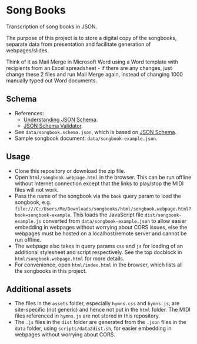 # Song Books

Transcription of song books in JSON.

The purpose of this project is to store a digital copy of the songbooks, separate data from
presentation and facilitate generation of webpages/slides.

Think of it as Mail Merge in Microsoft Word using a Word template with recipients from an Excel
spreadsheet - if there are any changes, just change these 2 files and run Mail Merge again, instead
of changing 1000 manually typed out Word documents.

## Schema
- References:
    + [Understanding JSON Schema](https://json-schema.org/understanding-json-schema/index.html).
    + [JSON Schema Validator](https://www.jsonschemavalidator.net/).
- See `data/songbook.schema.json`, which is based on [JSON Schema](https://json-schema.org/).
- Sample songbook document: `data/songbook-example.json`.

## Usage
- Clone this repository or download the zip file.
- Open `html/songbook.webpage.html` in the browser. This can be run offline without Internet
  connection except that the links to play/stop the MIDI files will not work.
- Pass the name of the songbook via the `book` query param to load the songbook, e.g.
  `file:///C:/Users/Me/Downloads/songbooks/html/songbook.webpage.html?book=songbook-example`. This
  loads the JavaScript file `dist/songbook-example.js` converted from `data/songbook-example.json`
  to allow easier embedding in webpages without worrying about CORS issues, else the webpages
  must be hosted on a localhost/remote server and cannot be run offline.
- The webpage also takes in query params `css` and `js` for loading of an additional stylesheet and
  script respectively. See the top docblock in `html/songbook.webpage.html` for more details.
- For convenience, open `html/index.html` in the browser, which lists all the songbooks in this
  project.

## Additional assets
- The files in the `assets` folder, especially `hymns.css` and `hymns.js`, are site-specific (not
  generic) and hence not put in the `html` folder. The MIDI files referenced in `hymns.js` are not
  stored in this repository.
- The `.js` files in the `dist` folder are generated from the `.json` files in the `data` folder,
  using `scripts/data2dist.sh`, for easier embedding in webpages without worrying about CORS.
